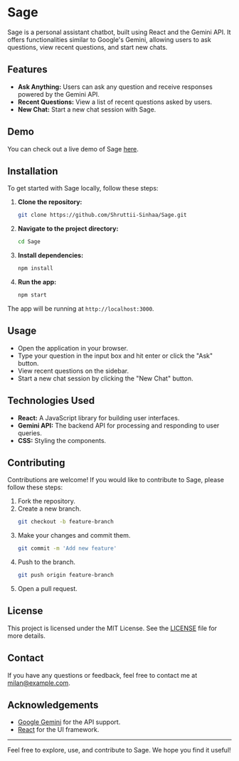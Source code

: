 # Sage

Sage is a personal assistant chatbot, built using React and the Gemini API. It offers functionalities similar to Google's Gemini, allowing users to ask questions, view recent questions, and start new chats.

## Features

- **Ask Anything:** Users can ask any question and receive responses powered by the Gemini API.
- **Recent Questions:** View a list of recent questions asked by users.
- **New Chat:** Start a new chat session with Sage.

## Demo

You can check out a live demo of Sage [here](https://sagegemini.netlify.app/).


## Installation

To get started with Sage locally, follow these steps:

1. **Clone the repository:**
    ```bash
    git clone https://github.com/Shruttii-Sinhaa/Sage.git
    ```

2. **Navigate to the project directory:**
    ```bash
    cd Sage
    ```

3. **Install dependencies:**
    ```bash
    npm install
    ```

4. **Run the app:**
    ```bash
    npm start
    ```

The app will be running at `http://localhost:3000`.

## Usage

- Open the application in your browser.
- Type your question in the input box and hit enter or click the "Ask" button.
- View recent questions on the sidebar.
- Start a new chat session by clicking the "New Chat" button.

## Technologies Used

- **React:** A JavaScript library for building user interfaces.
- **Gemini API:** The backend API for processing and responding to user queries.
- **CSS:** Styling the components.

## Contributing

Contributions are welcome! If you would like to contribute to Sage, please follow these steps:

1. Fork the repository.
2. Create a new branch.
    ```bash
    git checkout -b feature-branch
    ```
3. Make your changes and commit them.
    ```bash
    git commit -m 'Add new feature'
    ```
4. Push to the branch.
    ```bash
    git push origin feature-branch
    ```
5. Open a pull request.

## License

This project is licensed under the MIT License. See the [LICENSE](LICENSE) file for more details.

## Contact

If you have any questions or feedback, feel free to contact me at milan@example.com.

## Acknowledgements

- [Google Gemini]([https://example.com](https://ai.google.dev/)) for the API support.
- [React](https://reactjs.org) for the UI framework.

---

Feel free to explore, use, and contribute to Sage. We hope you find it useful!
